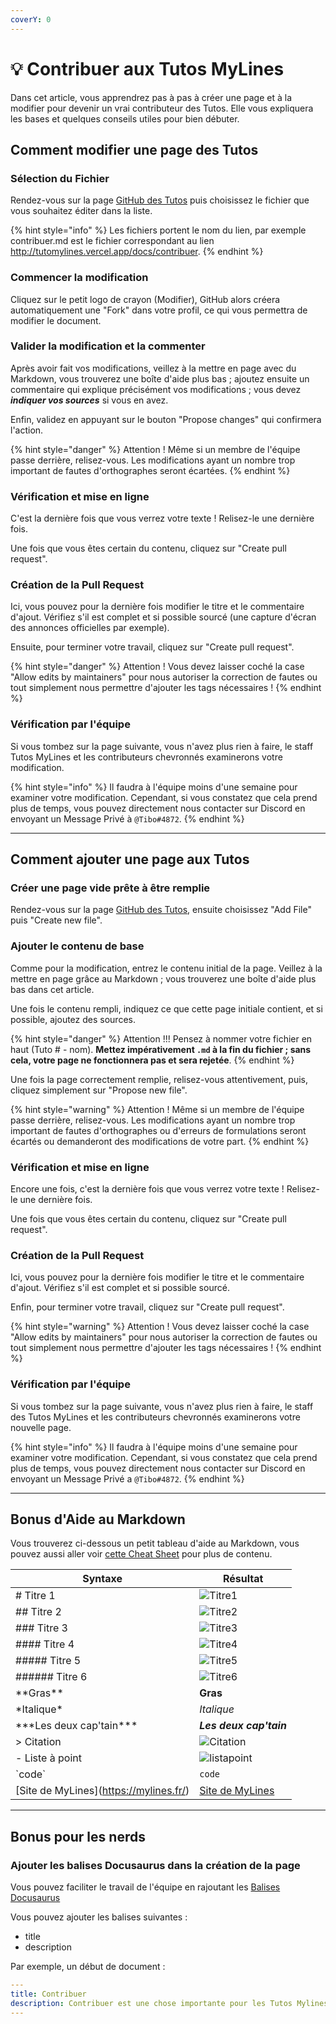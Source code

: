 ```yaml
---
coverY: 0
---
```


# 💡 Contribuer aux Tutos MyLines

Dans cet article, vous apprendrez pas à pas à créer une page et à la modifier pour devenir un vrai contributeur des Tutos. Elle vous expliquera les bases et quelques conseils utiles pour bien débuter.

## Comment modifier une page des Tutos

### **Sélection du Fichier**

Rendez-vous sur la page [GitHub des Tutos](https://github.com/Cyber-Thibaut/TutoMylines) puis choisissez le fichier que vous souhaitez éditer dans la liste.

{% hint style="info" %}
Les fichiers portent le nom du lien, par exemple contribuer.md est le fichier correspondant au lien http://tutomylines.vercel.app/docs/contribuer.
{% endhint %}

### **Commencer la modification**

Cliquez sur le petit logo de crayon (Modifier), GitHub alors créera automatiquement une "Fork" dans votre profil, ce qui vous permettra de modifier le document.

### **Valider la modification et la commenter**

Après avoir fait vos modifications, veillez à la mettre en page avec du Markdown, vous trouverez une boîte d'aide plus bas ; ajoutez ensuite un commentaire qui explique précisément vos modifications ; vous devez _**indiquer vos sources**_ si vous en avez.

Enfin, validez en appuyant sur le bouton "Propose changes" qui confirmera l'action.

{% hint style="danger" %}
Attention ! Même si un membre de l'équipe passe derrière, relisez-vous. Les modifications ayant un nombre trop important de fautes d'orthographes seront écartées.
{% endhint %}

### **Vérification et mise en ligne**

C'est la dernière fois que vous verrez votre texte ! Relisez-le une dernière fois.

Une fois que vous êtes certain du contenu, cliquez sur "Create pull request".

### **Création de la Pull Request**

Ici, vous pouvez pour la dernière fois modifier le titre et le commentaire d'ajout. Vérifiez s'il est complet et si possible sourcé (une capture d'écran des annonces officielles par exemple).

Ensuite, pour terminer votre travail, cliquez sur "Create pull request".

{% hint style="danger" %}
Attention ! Vous devez laisser coché la case "Allow edits by maintainers" pour nous autoriser la correction de fautes ou tout simplement nous permettre d'ajouter les tags nécessaires !
{% endhint %}

### **Vérification par l'équipe**

Si vous tombez sur la page suivante, vous n'avez plus rien à faire, le staff Tutos MyLines et les contributeurs chevronnés examinerons votre modification.

{% hint style="info" %}
&#x20;Il faudra à l'équipe moins d'une semaine pour examiner votre modification. Cependant, si vous constatez que cela prend plus de temps, vous pouvez directement nous contacter sur Discord en envoyant un Message Privé à `@Tibo#4872`.
{% endhint %}

***

## Comment ajouter une page aux Tutos

### **Créer une page vide prête à être remplie**

Rendez-vous sur la page [GitHub des Tutos](https://github.com/Cyber-Thibaut/TutoMylines), ensuite choisissez "Add File" puis "Create new file".

### **Ajouter le contenu de base**

Comme pour la modification, entrez le contenu initial de la page. Veillez à la mettre en page grâce au Markdown ; vous trouverez une boîte d'aide plus bas dans cet article.

Une fois le contenu rempli, indiquez ce que cette page initiale contient, et si possible, ajoutez des sources.

{% hint style="danger" %}
Attention !!! Pensez à nommer votre fichier en haut (Tuto # - nom). **Mettez impérativement `.md` à la fin du fichier ; sans cela, votre page ne fonctionnera pas et sera rejetée**.
{% endhint %}

Une fois la page correctement remplie, relisez-vous attentivement, puis, cliquez simplement sur "Propose new file".

{% hint style="warning" %}
Attention ! Même si un membre de l'équipe passe derrière, relisez-vous. Les modifications ayant un nombre trop important de fautes d'orthographes ou d'erreurs de formulations seront écartés ou demanderont des modifications de votre part.
{% endhint %}

### **Vérification et mise en ligne**

Encore une fois, c'est la dernière fois que vous verrez votre texte ! Relisez-le une dernière fois.

Une fois que vous êtes certain du contenu, cliquez sur "Create pull request".

### **Création de la Pull Request**

Ici, vous pouvez pour la dernière fois modifier le titre et le commentaire d'ajout. Vérifiez s'il est complet et si possible sourcé.

Enfin, pour terminer votre travail, cliquez sur "Create pull request".

{% hint style="warning" %}
Attention ! Vous devez laisser coché la case "Allow edits by maintainers" pour nous autoriser la correction de fautes ou tout simplement nous permettre d'ajouter les tags nécessaires !
{% endhint %}

### **Vérification par l'équipe**

Si vous tombez sur la page suivante, vous n'avez plus rien à faire, le staff des Tutos MyLines et les contributeurs chevronnés examinerons votre nouvelle page.

{% hint style="info" %}
Il faudra à l'équipe moins d'une semaine pour examiner votre modification. Cependant, si vous constatez que cela prend plus de temps, vous pouvez directement nous contacter sur Discord en envoyant un Message Privé a `@Tibo#4872`.
{% endhint %}

***

## Bonus d'Aide au Markdown

Vous trouverez ci-dessous un petit tableau d'aide au Markdown, vous pouvez aussi aller voir [cette Cheat Sheet](https://markdownguide.org/cheat-sheet/) pour plus de contenu.

| Syntaxe                                  | Résultat                                    |
| ---------------------------------------- | ------------------------------------------- |
| # Titre 1                                | ![Titre1](https://i.discord.fr/7hM.png)     |
| ## Titre 2                               | ![Titre2](https://i.discord.fr/vBy.png)     |
| ### Titre 3                              | ![Titre3](https://i.discord.fr/Bif.png)     |
| #### Titre 4                             | ![Titre4](https://i.discord.fr/Mfh.png)     |
| ##### Titre 5                            | ![Titre5](https://i.discord.fr/QMk.png)     |
| ###### Titre 6                           | ![Titre6](https://i.discord.fr/I7B.png)     |
| \*\*Gras\*\*                             | **Gras**                                    |
| \*Italique\*                             | _Italique_                                  |
| \*\*\*Les deux cap'tain\*\*\*            | _**Les deux cap'tain**_                     |
| > Citation                               | ![Citation](https://i.discord.fr/8uf.png)   |
| - Liste à point                          | ![listapoint](https://i.discord.fr/d9Y.png) |
| \`code\`                                 | `code`                                      |
| \[Site de MyLines]\(https://mylines.fr/) | [Site de MyLines](https://mylines.fr/)      |

***



## Bonus pour les nerds

### **Ajouter les balises Docusaurus dans la création de la page**

Vous pouvez faciliter le travail de l'équipe en rajoutant les [Balises Docusaurus](https://v2.docusaurus.io/docs/markdown-features/#markdown-headers)

Vous pouvez ajouter les balises suivantes :

* title
* description

Par exemple, un début de document :

```yaml
---
title: Contribuer
description: Contribuer est une chose importante pour les Tutos Mylines, apprenez comment nous aider sur cette page. :)
---
```
